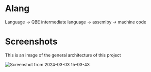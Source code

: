 # Alang

Language -> QBE intermediate language -> assemlby -> machine code

# Screenshots
This is an image of the general architecture of this project

![Screenshot from 2024-03-03 15-03-43](https://github.com/Asaadziad/Alang/assets/108868994/0f8e1d00-df5d-4b56-b36d-f25875ddb433)
